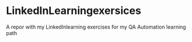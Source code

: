 # LinkedInLearningexersices
A repor with my LinkedInlearning exercises for my QA Automation learning path
